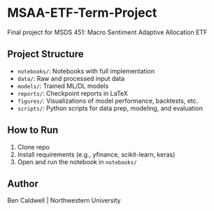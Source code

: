 # MSAA-ETF-Term-Project
Final project for MSDS 451: Macro Sentiment Adaptive Allocation ETF

## Project Structure

- `notebooks/`: Notebooks with full implementation
- `data/`: Raw and processed input data
- `models/`: Trained ML/DL models
- `reports/`: Checkpoint reports in LaTeX
- `figures/`: Visualizations of model performance, backtests, etc.
- `scripts/`: Python scripts for data prep, modeling, and evaluation

## How to Run
1. Clone repo
2. Install requirements (e.g., yfinance, scikit-learn, keras)
3. Open and run the notebook in `notebooks/`

## Author
Ben Caldwell | Northwestern University
